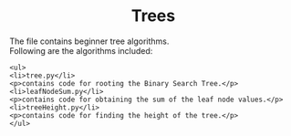 <h1 align="center">Trees</h1>

The file contains beginner tree algorithms.<br>
Following are the algorithms included:<br>
  
```
<ul>
<li>tree.py</li>
<p>contains code for rooting the Binary Search Tree.</p>
<li>leafNodeSum.py</li>
<p>contains code for obtaining the sum of the leaf node values.</p>
<li>treeHeight.py</li>
<p>contains code for finding the height of the tree.</p>
</ul>
```


